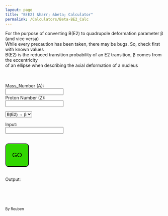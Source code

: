 ```yaml
---
layout: page
title: "B(E2) &harr; &beta; Calculator"
permalink: /Calculators/Beta-BE2_Calc
---
```



For the purpose of converting B(E2) to quadrupole deformation parameter &beta; (and vice versa)<br>
While every precaution has been taken, there may be bugs. So, check first with known values<br>
B(E2) is the reduced transition probability of an E2 transition, &beta; comes from the eccentricity <br> of an ellipse when describing the axial deformation of a nucleus<br>
<br><br>


Mass_Number (A): <br>
<input type="number" id="Mass_num" name="Mass_num"><br>
Proton Number (Z): <br>
<input type="number" id="Prot_num" name="Mass_num"><br>



<label for="input_menu_variable"> </label>
<select id="input_menu_variable" name="input_menu_variable">
	<option value="BE2_to_Beta_text"> B(E2) &rarr; &beta; </option>
	<option value="Beta_to_BE2_text"> &beta; &rarr; B(E2) </option>
</select>



Input: <br>
<input type="number" id="Input_num" name="Input_num"><br><br>



<button style="background-color: #31d700;
		border-color:black;
		width: 75px;
		height: 75px;
		border-radius: 10px;
		font-size: 20px"
		type="button" onclick="Director()">GO</button>
<br><br>



Output: <br>
<output id="Output_data_A"></output> <output id="Output_data_B"></output>




<script>


	function Director(){

		var Prot_num = Number(document.getElementById("Prot_num").value);	/* proton number*/
		var Mass_num = Number(document.getElementById("Mass_num").value);	/* mass number*/
		var e_num = Number(1.0);	/* assuming electron's charge is still just 1*/
		var Input_num = Number(document.getElementById("Input_num").value); //float(Input_data_Main.get());

		var input_selection =  document.getElementById("input_menu_variable").value; //str(want_menu_variable.get());


		if(input_selection == "BE2_to_Beta_text"){
			document.getElementById("Output_data_A").innerHTML = BE2_to_Beta(Prot_num, Mass_num, e_num, Input_num);
		}

		if(input_selection == "Beta_to_BE2_text"){
			document.getElementById("Output_data_A").innerHTML = Beta_to_BE2(Prot_num, Mass_num, e_num, Input_num);
			document.getElementById("Output_data_B").innerHTML = "e<sup>2</sup>fm<sup>4</sup>";
		}

	}


	function BE2_to_Beta(Prot_num, Mass_num, e_num, Input_num){
		return ((4*3.14159265359)/(3*Prot_num*(R0_number(Mass_num)**2))) * (( Input_num/(e_num**2) )**(0.5));
	}

	function Beta_to_BE2(Prot_num, Mass_num, e_num, Input_num){
		return (((Input_num*3*Prot_num*(R0_number(Mass_num)**2))/(4*3.14159265359))**2)*(e_num**2);
	}

	function R0_number(Mass_num){
		return 1.2 * (Mass_num**(1/3));
	}


</script>

<br><br><br>

<sub> By Reuben </sub>
